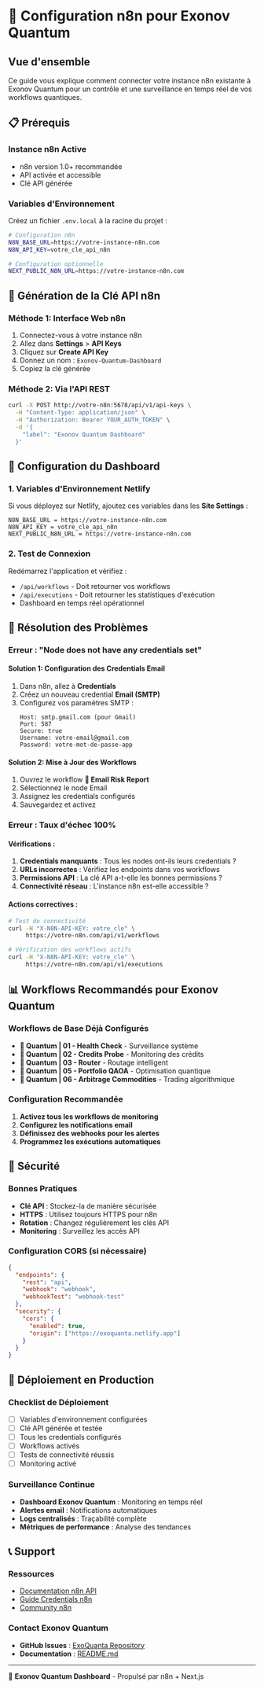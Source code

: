 # 🔗 Configuration n8n pour Exonov Quantum

## Vue d'ensemble
Ce guide vous explique comment connecter votre instance n8n existante à Exonov Quantum pour un contrôle et une surveillance en temps réel de vos workflows quantiques.

## 📋 Prérequis

### Instance n8n Active
- n8n version 1.0+ recommandée
- API activée et accessible
- Clé API générée

### Variables d'Environnement
Créez un fichier `.env.local` à la racine du projet :

```bash
# Configuration n8n
N8N_BASE_URL=https://votre-instance-n8n.com
N8N_API_KEY=votre_cle_api_n8n

# Configuration optionnelle
NEXT_PUBLIC_N8N_URL=https://votre-instance-n8n.com
```

## 🔑 Génération de la Clé API n8n

### Méthode 1: Interface Web n8n
1. Connectez-vous à votre instance n8n
2. Allez dans **Settings** > **API Keys**
3. Cliquez sur **Create API Key**
4. Donnez un nom : `Exonov-Quantum-Dashboard`
5. Copiez la clé générée

### Méthode 2: Via l'API REST
```bash
curl -X POST http://votre-n8n:5678/api/v1/api-keys \
  -H "Content-Type: application/json" \
  -H "Authorization: Bearer YOUR_AUTH_TOKEN" \
  -d '{
    "label": "Exonov Quantum Dashboard"
  }'
```

## 🚀 Configuration du Dashboard

### 1. Variables d'Environnement Netlify
Si vous déployez sur Netlify, ajoutez ces variables dans les **Site Settings** :

```
N8N_BASE_URL = https://votre-instance-n8n.com
N8N_API_KEY = votre_cle_api_n8n
NEXT_PUBLIC_N8N_URL = https://votre-instance-n8n.com
```

### 2. Test de Connexion
Redémarrez l'application et vérifiez :
- `/api/workflows` - Doit retourner vos workflows
- `/api/executions` - Doit retourner les statistiques d'exécution
- Dashboard en temps réel opérationnel

## 🔧 Résolution des Problèmes

### Erreur : "Node does not have any credentials set"

#### Solution 1: Configuration des Credentials Email
1. Dans n8n, allez à **Credentials**
2. Créez un nouveau credential **Email (SMTP)**
3. Configurez vos paramètres SMTP :
   ```
   Host: smtp.gmail.com (pour Gmail)
   Port: 587
   Secure: true
   Username: votre-email@gmail.com
   Password: votre-mot-de-passe-app
   ```

#### Solution 2: Mise à Jour des Workflows
1. Ouvrez le workflow **📧 Email Risk Report**
2. Sélectionnez le node Email
3. Assignez les credentials configurés
4. Sauvegardez et activez

### Erreur : Taux d'échec 100%

#### Vérifications :
1. **Credentials manquants** : Tous les nodes ont-ils leurs credentials ?
2. **URLs incorrectes** : Vérifiez les endpoints dans vos workflows
3. **Permissions API** : La clé API a-t-elle les bonnes permissions ?
4. **Connectivité réseau** : L'instance n8n est-elle accessible ?

#### Actions correctives :
```bash
# Test de connectivité
curl -H "X-N8N-API-KEY: votre_cle" \
     https://votre-n8n.com/api/v1/workflows

# Vérification des workflows actifs
curl -H "X-N8N-API-KEY: votre_cle" \
     https://votre-n8n.com/api/v1/executions
```

## 📊 Workflows Recommandés pour Exonov Quantum

### Workflows de Base Déjà Configurés
- **🔬 Quantum | 01 - Health Check** - Surveillance système
- **🔬 Quantum | 02 - Credits Probe** - Monitoring des crédits
- **🔬 Quantum | 03 - Router** - Routage intelligent
- **🔬 Quantum | 05 - Portfolio QAOA** - Optimisation quantique
- **🔬 Quantum | 06 - Arbitrage Commodities** - Trading algorithmique

### Configuration Recommandée
1. **Activez tous les workflows de monitoring**
2. **Configurez les notifications email**
3. **Définissez des webhooks pour les alertes**
4. **Programmez les exécutions automatiques**

## 🔐 Sécurité

### Bonnes Pratiques
- **Clé API** : Stockez-la de manière sécurisée
- **HTTPS** : Utilisez toujours HTTPS pour n8n
- **Rotation** : Changez régulièrement les clés API
- **Monitoring** : Surveillez les accès API

### Configuration CORS (si nécessaire)
```json
{
  "endpoints": {
    "rest": "api",
    "webhook": "webhook",
    "webhookTest": "webhook-test"
  },
  "security": {
    "cors": {
      "enabled": true,
      "origin": ["https://exoquanta.netlify.app"]
    }
  }
}
```

## 🚀 Déploiement en Production

### Checklist de Déploiement
- [ ] Variables d'environnement configurées
- [ ] Clé API générée et testée
- [ ] Tous les credentials configurés
- [ ] Workflows activés
- [ ] Tests de connectivité réussis
- [ ] Monitoring activé

### Surveillance Continue
- **Dashboard Exonov Quantum** : Monitoring en temps réel
- **Alertes email** : Notifications automatiques
- **Logs centralisés** : Traçabilité complète
- **Métriques de performance** : Analyse des tendances

## 📞 Support

### Ressources
- [Documentation n8n API](https://docs.n8n.io/api/)
- [Guide Credentials n8n](https://docs.n8n.io/credentials/)
- [Community n8n](https://community.n8n.io/)

### Contact Exonov Quantum
- **GitHub Issues** : [ExoQuanta Repository](https://github.com/hadamaouattara/ExoQuanta/issues)
- **Documentation** : [README.md](../README.md)

---

🌌 **Exonov Quantum Dashboard** - Propulsé par n8n + Next.js
